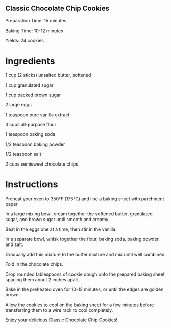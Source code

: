 ## Classic Chocolate Chip Cookies

Preparation Time: 15 minutes

Baking Time: 10-12 minutes

Yields: 24 cookies

# Ingredients

1 cup (2 sticks) unsalted butter, softened

1 cup granulated sugar

1 cup packed brown sugar

2 large eggs

1 teaspoon pure vanilla extract

3 cups all-purpose flour

1 teaspoon baking soda

1/2 teaspoon baking powder

1/2 teaspoon salt

2 cups semisweet chocolate chips

# Instructions

Preheat your oven to 350°F (175°C) and line a baking sheet with parchment paper.

In a large mixing bowl, cream together the softened butter, granulated sugar, and brown sugar until smooth and creamy.

Beat in the eggs one at a time, then stir in the vanilla.

In a separate bowl, whisk together the flour, baking soda, baking powder, and salt.

Gradually add this mixture to the butter mixture and mix until well combined.

Fold in the chocolate chips.

Drop rounded tablespoons of cookie dough onto the prepared baking sheet, spacing them about 2 inches apart.

Bake in the preheated oven for 10-12 minutes, or until the edges are golden brown.

Allow the cookies to cool on the baking sheet for a few minutes before transferring them to a wire rack to cool completely.

Enjoy your delicious Classic Chocolate Chip Cookies!

